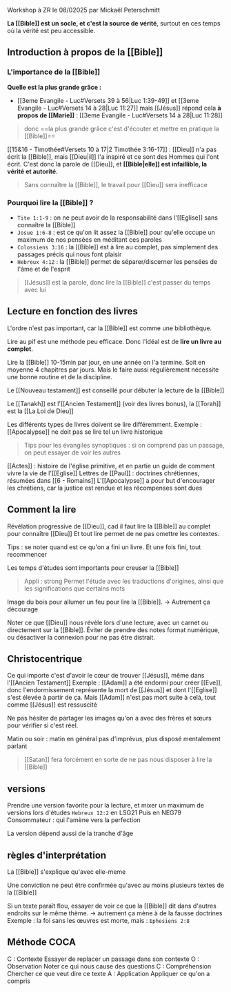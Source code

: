 Workshop à ZR le 08/02025 par Mickaël Peterschmitt

**La [[Bible]] est un socle, et c'est la source de vérité**, surtout en ces temps où la vérité est peu accessible.
## Introduction à propos de la [[Bible]]
### L'importance de la [[Bible]]
**Quelle est la plus grande grâce :**
- [[3eme Evangile - Luc#Versets 39 à 56|Luc 1:39-49]] et [[3eme Evangile - Luc#Versets 14 à 28|Luc 11:27]] mais [[Jésus]] répond cela **à propos de [[Marie]]** : [[3eme Evangile - Luc#Versets 14 à 28|Luc 11:28]]
> donc ==la plus grande grâce c'est d'écouter et mettre en pratique la [[Bible]]==

[[15&16 - Timothée#Versets 10 à 17|2 Timothée 3:16-17]] : [[Dieu]] n'a pas écrit la [[Bible]], mais [[Dieu|il]] l'a inspiré et ce sont des Hommes qui l'ont écrit. C'est donc la parole de [[Dieu]], et **[[Bible|elle]] est infaillible, la vérité et autorité.**
> Sans connaître la [[Bible]], le travail pour [[Dieu]] sera inefficace
### Pourquoi lire la [[Bible]] ?
- `Tite 1:1-9` : on ne peut avoir de la responsabilité dans l'[[Eglise]] sans connaître la [[Bible]]
- `Josue 1:6-8` : est ce qu'on lit assez la [[Bible]] pour qu'elle occupe un maximum de nos pensées en méditant ces paroles
- `Colossiens 3:16` : la [[Bible]] est à lire au complet, pas simplement des passages précis qui nous font plaisir
- `Hebreux 4:12` : la [[Bible]] permet de séparer/discerner les pensées de l'âme et de l'esprit
> [[Jésus]] est la parole, donc lire la [[Bible]] c'est passer du temps avec lui
## Lecture en fonction des livres
L'ordre n'est pas important, car la [[Bible]] est comme une bibliothèque.

Lire au pif est une méthode peu efficace. Donc l'idéal est de **lire un livre au complet**.

Lire la [[Bible]] 10-15min par jour, en une année on l'a termine. Soit en moyenne 4 chapitres par jours.
Mais le faire aussi régulièrement nécessite une bonne routine et de la discipline.

Le [[Nouveau testament]] est conseillé pour débuter la lecture de la [[Bible]]

Le [[Tanakh]] est l'[[Ancien Testament]] (voir des livres bonus), la [[Torah]] est la [[La Loi de Dieu]]

Les différents types de livres doivent se lire différemment.
Exemple : [[Apocalypse]] ne doit pas se lire tel un livre historique 

> Tips pour les évangiles synoptiques : si on comprend pas un passage, on peut essayer de voir les autres

[[Actes]] : histoire de l'église primitive, et en partie un guide de comment vivre la vie de l'[[Eglise]]
Lettres de [[Paul]] : doctrines chrétiennes, résumées dans [[6 - Romains]]
L'[[Apocalypse]] a pour but d'encourager les chrétiens, car la justice est rendue et les récompenses sont dues
## Comment la lire
Révélation progressive de [[Dieu]], cad il faut lire la [[Bible]] au complet pour connaître [[Dieu]]
Et tout lire permet de ne pas omettre les contextes.

Tips : se noter quand est ce qu'on a fini un livre. Et une fois fini, tout recommencer

Les temps d'études sont importants pour creuser la [[Bible]]
> Appli : strong
> Permet l'étude avec les traductions d'origines, ainsi que les significations que certains mots

Image du bois pour allumer un feu pour lire la [[Bible]].
-> Autrement ça décourage

Noter ce que [[Dieu]] nous révèle lors d'une lecture, avec un carnet ou directement sur la [[Bible]].
Éviter de prendre des notes format numérique, ou désactiver la connexion pour ne pas être distrait.
## Christocentrique
Ce qui importe c'est d'avoir le cœur de trouver [[Jésus]], même dans l'[[Ancien Testament]]
Exemple : [[Adam]] a été endormi pour créer [[Eve]], donc l'endormissement représente la mort de [[Jésus]] et dont l'[[Eglise]] s'est élevée à partir de ça. Mais [[Adam]] n'est pas mort suite à celà, tout comme [[Jésus]] est ressuscité

Ne pas hésiter de partager les images qu'on a avec des frères et sœurs pour vérifier si c'est réel.

Matin ou soir : matin en général pas d'imprévus, plus disposé mentalement parlant
> [[Satan]] fera forcément en sorte de ne pas nous disposer à lire la [[Bible]]
## versions
Prendre une version favorite pour la lecture, et mixer un maximum de versions lors d'études
`Hebreux 12:2` en LSG21
Puis en NEG79
Consommateur : qui l'amène vers la perfection

La version dépend aussi de la tranche d'âge
## règles d'interprétation
La [[Bible]] s'explique qu'avec elle-meme

Une conviction ne peut être confirmée qu'avec au moins plusieurs textes de la [[Bible]]

Si un texte paraît flou, essayer de voir ce que la [[Bible]] dit dans d'autres endroits sur le même thème.
-> autrement ça mène à de la fausse doctrines
Exemple : la foi sans les œuvres est morte, mais : `Ephesiens 2:8`
## Méthode COCA
C : Contexte
Essayer de replacer un passage dans son contexte
O : Observation
Noter ce qui nous cause des questions
C : Compréhension
Chercher ce que veut dire ce texte
A : Application
Appliquer ce qu'on a compris